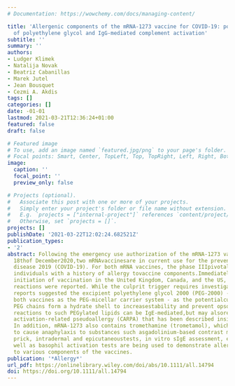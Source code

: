 ```yaml
---
# Documentation: https://wowchemy.com/docs/managing-content/

title: 'Allergenic components of the mRNA-1273 vaccine for COVID-19: possible involvement
  of polyethylene glycol and IgG-mediated complement activation'
subtitle: ''
summary: ''
authors:
- Ludger Klimek
- Natalija Novak
- Beatriz Cabanillas
- Marek Jutel
- Jean Bousquet
- Cezmi A. Akdis
tags: []
categories: []
date: -01-01
lastmod: 2021-03-21T12:36:24+01:00
featured: false
draft: false

# Featured image
# To use, add an image named `featured.jpg/png` to your page's folder.
# Focal points: Smart, Center, TopLeft, Top, TopRight, Left, Right, BottomLeft, Bottom, BottomRight.
image:
  caption: ''
  focal_point: ''
  preview_only: false

# Projects (optional).
#   Associate this post with one or more of your projects.
#   Simply enter your project's folder or file name without extension.
#   E.g. `projects = ["internal-project"]` references `content/project/deep-learning/index.md`.
#   Otherwise, set `projects = []`.
projects: []
publishDate: '2021-03-22T12:02:24.682521Z'
publication_types:
- '2'
abstract: Following the emergency use authorization of the mRNA-1273 vaccine on the
  18thof December2020,two mRNAvaccinesare in current use for the prevention of coronavirus
  disease 2019 (COVID-19). For both mRNA vaccines, the phase IIIpivotal trials excluded
  individuals with a history of allergy tovaccine components.Immediately after the
  initiation of vaccination in the United Kingdom, Canada, and the US, anaphylactic
  reactions were reported. While the culprit trigger requires investigation, initial
  reports suggested the excipient polyethylene glycol 2000 (PEG-2000) -contained in
  both vaccines as the PEG-micellar carrier system - as the potentialculprit. Surface
  PEG chains form a hydrate shell to increasestability and prevent opsonization. Allergic
  reactions to such PEGylated lipids can be IgE-mediated,but may alsoresult from complement
  activation-related pseudoallergy (CARPA) that has been described insimilar liposomes.
  In addition, mRNA-1273 also contains tromethamine (trometamol), which has been reported
  to cause anaphylaxis to substances such asgadolinium-based contrast media. Skin
  prick, intradermal and epicutaneoustests, in vitro sIgE assessment, evaluation ofsIgG/IgM,as
  well as basophil activation tests are being used to demonstrate allergic reactions
  to various components of the vaccines.
publication: '*Allergy*'
url_pdf: https://onlinelibrary.wiley.com/doi/abs/10.1111/all.14794
doi: https://doi.org/10.1111/all.14794
---
```

